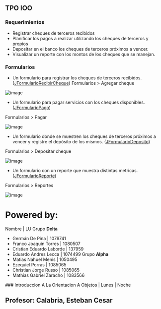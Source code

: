 ## TPO IOO


### Requerimientos

- Registrar cheques de terceros recibidos
- Planificar los pagos a realizar utilizando los cheques de terceros y propios
- Depositar en el banco los cheques de terceros próximos a vencer.
- Visualizar un reporte con los montos de los cheques que se manejan.


### Formularios
- Un formulario para registrar los cheques  de terceros recibidos. ([JFormularioRecibirCheque](https://github.com/gdepina/PayAdmin/blob/d2891c60268dd3ec88c7eac3f810612ae8ae5b8d/src/uade/ioo/vista/formulario/JFormularioRecibirCheque.java))
Formularios > Agregar cheque

![image](https://user-images.githubusercontent.com/14336357/33242915-b515a500-d2ba-11e7-84e2-7edc821037ea.png)

- Un formulario para pagar servicios con los cheques disponibles. ([JFormularioPago](https://github.com/gdepina/PayAdmin/blob/d2891c60268dd3ec88c7eac3f810612ae8ae5b8d/src/uade/ioo/vista/formulario/JFormularioPago.java))

Formularios > Pagar

![image](https://user-images.githubusercontent.com/14336357/33242937-0cdd73f8-d2bb-11e7-9b28-81e1b15efd64.png)

- Un formulario donde se muestren los cheques de terceros próximos a vencer y registre el depósito de los mismos. ([JFormularioDeposito](https://github.com/gdepina/PayAdmin/blob/d2891c60268dd3ec88c7eac3f810612ae8ae5b8d/src/uade/ioo/vista/formulario/JFormularioDeposito.java)) 

Formularios > Depositar cheque

![image](https://user-images.githubusercontent.com/14336357/33242926-ded66cb2-d2ba-11e7-8e1d-e4ec63b8600a.png)

- Un formulario con un reporte que muestra distintas metricas. ([JFormularioReporte](https://github.com/gdepina/PayAdmin/blob/d2891c60268dd3ec88c7eac3f810612ae8ae5b8d/src/uade/ioo/vista/formulario/JFormularioReporte.java))

Formularios > Reportes

![image](https://user-images.githubusercontent.com/14336357/33242941-1e70ec3a-d2bb-11e7-9666-d04fec7345b4.png)



# Powered by:
Nombre | LU
Grupo __Delta__
- Germán De Pina | 1079741
- Franco Joaquin Torres | 1080507
- Cristian Eduardo Laborde | 137959
- Eduardo Andres Lecca | 1074499
Grupo __Alpha__
- Matias Nahuel Menis | 1050495
- Ezequiel Porras | 1085065
- Christian Jorge Russo | 1085065
- Mathias Gabriel Zaracho | 1083566

### Introduccion A La Orientacion A Objetos | Lunes | Noche 
## Profesor: Calabria, Esteban Cesar





